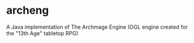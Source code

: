 archeng
=======

A Java implementation of The Archmage Engine (OGL engine created for the "13th Age" tabletop RPG)
